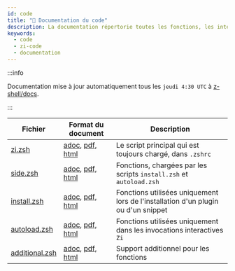 ```yaml
---
id: code
title: "🔖 Documentation du code"
description: La documentation répertorie toutes les fonctions, les interactions entre elles, leurs commentaires et leurs caractéristiques.
keywords:
  - code
  - zi-code
  - documentation
---
```


<!-- @format -->

:::info

Documentation mise à jour automatiquement tous les `jeudi 4:30 UTC` à [z-shell/docs][1].

:::

| Fichier              | Format du document                | Description                                                                       |
| -------------------- | --------------------------------- | --------------------------------------------------------------------------------- |
| [zi.zsh][2]          | [adoc][3], [pdf][4], [html][5]    | Le script principal qui est toujours chargé, dans `.zshrc`                        |
| [side.zsh][6]        | [adoc][7], [pdf][8], [html][9]    | Fonctions, chargées par les scripts `install.zsh` et `autoload.zsh`               |
| [install.zsh][10]    | [adoc][11], [pdf][12], [html][13] | Fonctions utilisées uniquement lors de l'installation d'un plugin ou d'un snippet |
| [autoload.zsh][14]   | [adoc][15], [pdf][16], [html][17] | Fonctions utilisées uniquement dans les invocations interactives `Zi`             |
| [additional.zsh][18] | [adoc][19], [pdf][20], [html][21] | Support additionnel pour les fonctions                                            |

[1]: https://github.com/z-shell/docs
[2]: https://github.com/z-shell/zi/blob/main/zi.zsh
[3]: https://github.com/z-shell/docs/blob/main/code/zsdoc/asciidoc/zi.zsh.adoc
[4]: https://github.com/z-shell/docs/blob/main/code/zsdoc/pdf/zi.zsh.pdf
[5]: https://z-shell.github.io/docs/code/html/zi.zsh.html
[6]: https://github.com/z-shell/zi/blob/main/lib/zsh/side.zsh
[7]: https://github.com/z-shell/docs/blob/main/code/zsdoc/asciidoc/side.zsh.adoc
[8]: https://github.com/z-shell/docs/blob/main/code/zsdoc/pdf/side.zsh.pdf
[9]: https://z-shell.github.io/docs/code/html/side.zsh.html
[10]: https://github.com/z-shell/zi/blob/main/lib/zsh/install.zsh
[11]: https://github.com/z-shell/docs/blob/main/code/zsdoc/asciidoc/install.zsh.adoc
[12]: https://github.com/z-shell/docs/blob/main/code/zsdoc/pdf/install.zsh.pdf
[13]: https://z-shell.github.io/docs/code/html/install.zsh.html
[14]: https://github.com/z-shell/zi/blob/main/lib/zsh/autoload.zsh
[15]: https://github.com/z-shell/docs/blob/main/code/zsdoc/asciidoc/autoload.zsh.adoc
[16]: https://github.com/z-shell/docs/blob/main/code/zsdoc/pdf/autoload.zsh.pdf
[17]: https://z-shell.github.io/docs/code/html/autoload.zsh.html
[18]: https://github.com/z-shell/zi/blob/main/lib/zsh/additional.zsh
[19]: https://github.com/z-shell/docs/blob/main/code/zsdoc/asciidoc/additional.zsh.adoc
[20]: https://github.com/z-shell/docs/blob/main/code/zsdoc/pdf/additional.zsh.pdf
[21]: https://z-shell.github.io/docs/code/html/additional.zsh.html
